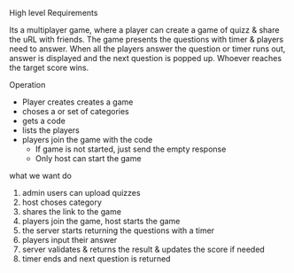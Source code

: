 High level Requirements

Its a multiplayer game, where a player can create a game of quizz & share the uRL with friends.  The game presents the questions with timer & players need to answer. When all the players answer the question or timer runs out, answer is displayed and the next question is popped up.
Whoever reaches the target score wins.


Operation
* Player creates  creates a game
* choses a or set of categories
* gets a code
* lists the players
* players join the game with the code
	* If game is not started, just send the empty response
	* Only host can start the game


what we want do 
1) admin users can upload quizzes
2) host choses category
3) shares the link to the game
4) players join the game, host starts the game
5) the server starts returning the questions with a timer
6) players input their answer
7) server validates & returns the result & updates the score if needed
8) timer ends and next question is returned